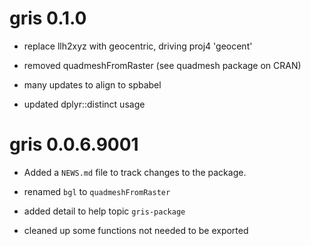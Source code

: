 
# gris 0.1.0

* replace llh2xyz with geocentric, driving proj4 'geocent'

* removed quadmeshFromRaster (see quadmesh package on CRAN)

* many updates to align to spbabel

* updated dplyr::distinct usage


# gris 0.0.6.9001

* Added a `NEWS.md` file to track changes to the package.

* renamed `bgl` to `quadmeshFromRaster`

* added detail to help topic `gris-package`

* cleaned up some functions not needed to be exported 
